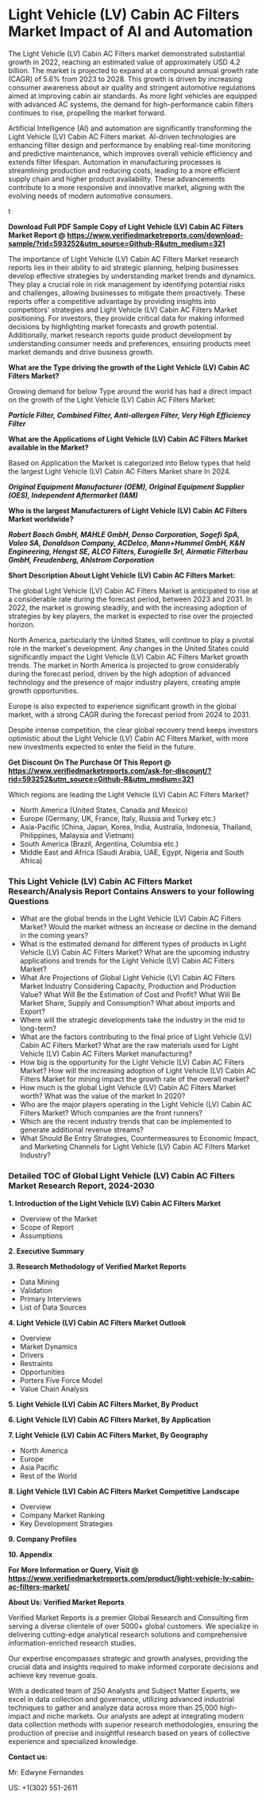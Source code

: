<meta name="title" content="Global  Light Vehicle (LV) Cabin AC Filters Market Impact of AI and Automation"><meta name="description" content="  The Light Vehicle (LV) Cabin AC Filters market demonstrated substantial growth in 2022, reaching an estimated value of approximately USD 4.2 billion. The market is p"><meta name="title" content=" Light Vehicle (LV) Cabin AC Filters Market Size, Share, Scope, Trends, Growth, Opportunities, Analysis, Forecast"> <h1>Light Vehicle (LV) Cabin AC Filters Market Impact of AI and Automation</h1> <p>The Light Vehicle (LV) Cabin AC Filters market demonstrated substantial growth in 2022, reaching an estimated value of approximately USD 4.2 billion. The market is projected to expand at a compound annual growth rate (CAGR) of 5.6% from 2023 to 2028. This growth is driven by increasing consumer awareness about air quality and stringent automotive regulations aimed at improving cabin air standards. As more light vehicles are equipped with advanced AC systems, the demand for high-performance cabin filters continues to rise, propelling the market forward.</p> <p>Artificial Intelligence (AI) and automation are significantly transforming the Light Vehicle (LV) Cabin AC Filters market. AI-driven technologies are enhancing filter design and performance by enabling real-time monitoring and predictive maintenance, which improves overall vehicle efficiency and extends filter lifespan. Automation in manufacturing processes is streamlining production and reducing costs, leading to a more efficient supply chain and higher product availability. These advancements contribute to a more responsive and innovative market, aligning with the evolving needs of modern automotive consumers.</p> t</p><p id="" class=""><strong>Download Full PDF Sample Copy of Light Vehicle (LV) Cabin AC Filters Market Report @ <a href="https://www.verifiedmarketreports.com/download-sample/?rid=593252&utm_source=Github-R&utm_medium=321" target="_blank">https://www.verifiedmarketreports.com/download-sample/?rid=593252&utm_source=Github-R&utm_medium=321</a></strong></p><p>The importance of&nbsp;Light Vehicle (LV) Cabin AC Filters Market research reports lies in their ability to aid strategic planning, helping businesses develop effective strategies by understanding market trends and dynamics. They play a crucial role in risk management by identifying potential risks and challenges, allowing businesses to mitigate them proactively. These reports offer a competitive advantage by providing insights into competitors' strategies and Light Vehicle (LV) Cabin AC Filters Market positioning. For investors, they provide critical data for making informed decisions by highlighting market forecasts and growth potential. Additionally, market research reports guide product development by understanding consumer needs and preferences, ensuring products meet market demands and drive business growth.</p><p><strong>What are the&nbsp;Type driving the growth of the Light Vehicle (LV) Cabin AC Filters Market?</strong></p><p id="" class="">Growing demand for below Type around the world has had a direct impact on the growth of the Light Vehicle (LV) Cabin AC Filters Market:</p><em><strong>Particle Filter, Combined Filter, Anti-allergen Filter, Very High Efficiency Filter</strong></em></p><strong>What are the&nbsp;Applications&nbsp;of Light Vehicle (LV) Cabin AC Filters Market available in the Market?</strong></p><p id="" class="">Based on Application the Market is categorized into Below types that held the largest Light Vehicle (LV) Cabin AC Filters Market share In 2024.</p><em><strong>Original Equipment Manufacturer (OEM), Original Equipment Supplier (OES), Independent Aftermarket (IAM)</strong></em></p><strong>Who is the largest Manufacturers of Light Vehicle (LV) Cabin AC Filters Market worldwide?</strong></p><p><em><strong>Robert Bosch GmbH, MAHLE GmbH, Denso Corporation, Sogefi SpA, Valeo SA, Donaldson Company, ACDelco, Mann+Hummel GmbH, K&N Engineering, Hengst SE, ALCO Filters, Eurogielle Srl, Airmatic Filterbau GmbH, Freudenberg, Ahlstrom Corporation</strong></em></p><p id="" class=""><strong>Short Description About Light Vehicle (LV) Cabin AC Filters Market:</strong></p><p>The global Light Vehicle (LV) Cabin AC Filters Market is anticipated to rise at a considerable rate during the forecast period, between 2023 and 2031. In 2022, the market is growing steadily, and with the increasing adoption of strategies by key players, the market is expected to rise over the projected horizon.</p><p>North America, particularly the United States, will continue to play a pivotal role in the market's development. Any changes in the United States could significantly impact the Light Vehicle (LV) Cabin AC Filters Market growth trends. The market in North America is projected to grow considerably during the forecast period, driven by the high adoption of advanced technology and the presence of major industry players, creating ample growth opportunities.</p><p>Europe is also expected to experience significant growth in the global market, with a strong CAGR during the forecast period from 2024 to 2031.</p><p>Despite intense competition, the clear global recovery trend keeps investors optimistic about the Light Vehicle (LV) Cabin AC Filters Market, with more new investments expected to enter the field in the future.</p><p id="" class=""><strong>Get Discount On The Purchase Of This Report @ <a href="https://www.verifiedmarketreports.com/ask-for-discount/?rid=593252&utm_source=Github-R&utm_medium=321" target="_blank">https://www.verifiedmarketreports.com/ask-for-discount/?rid=593252&utm_source=Github-R&utm_medium=321</a></strong></p>Which regions are leading the Light Vehicle (LV) Cabin AC Filters Market?</p><ul><li>North America (United States, Canada and Mexico)</li><li>Europe (Germany, UK, France, Italy, Russia and Turkey etc.)</li><li>Asia-Pacific (China, Japan, Korea, India, Australia, Indonesia, Thailand, Philippines, Malaysia and Vietnam)</li><li>South America (Brazil, Argentina, Columbia etc.)</li><li>Middle East and Africa (Saudi Arabia, UAE, Egypt, Nigeria and South Africa)</li></ul><h3 id="" class="">This Light Vehicle (LV) Cabin AC Filters Market Research/Analysis Report Contains Answers to your following Questions</h3><ul><li>What are the global trends in the Light Vehicle (LV) Cabin AC Filters Market? Would the market witness an increase or decline in the demand in the coming years?</li><li>What is the estimated demand for different types of products in Light Vehicle (LV) Cabin AC Filters Market? What are the upcoming industry applications and trends for the Light Vehicle (LV) Cabin AC Filters Market?</li><li>What Are Projections of Global Light Vehicle (LV) Cabin AC Filters Market Industry Considering Capacity, Production and Production Value? What Will Be the Estimation of Cost and Profit? What Will Be Market Share, Supply and Consumption? What about imports and Export?</li><li>Where will the strategic developments take the industry in the mid to long-term?</li><li>What are the factors contributing to the final price of Light Vehicle (LV) Cabin AC Filters Market? What are the raw materials used for Light Vehicle (LV) Cabin AC Filters Market manufacturing?</li><li>How big is the opportunity for the Light Vehicle (LV) Cabin AC Filters Market? How will the increasing adoption of Light Vehicle (LV) Cabin AC Filters Market for mining impact the growth rate of the overall market?</li><li>How much is the global Light Vehicle (LV) Cabin AC Filters Market worth? What was the value of the market In 2020?</li><li>Who are the major players operating in the Light Vehicle (LV) Cabin AC Filters Market? Which companies are the front runners?</li><li>Which are the recent industry trends that can be implemented to generate additional revenue streams?</li><li>What Should Be Entry Strategies, Countermeasures to Economic Impact, and Marketing Channels for Light Vehicle (LV) Cabin AC Filters Market Industry?</li></ul><h3 id="" class="">Detailed TOC of Global Light Vehicle (LV) Cabin AC Filters Market Research Report, 2024-2030</h3><p id="" class=""><strong>1. Introduction of the Light Vehicle (LV) Cabin AC Filters Market</strong></p><ul><li>Overview of the Market</li><li>Scope of Report</li><li>Assumptions</li></ul><p id="" class=""><strong>2. Executive Summary</strong></p><p id="" class=""><strong>3. Research Methodology of Verified Market Reports</strong></p><ul><li>Data Mining</li><li>Validation</li><li>Primary Interviews</li><li>List of Data Sources</li></ul><p id="" class=""><strong>4. Light Vehicle (LV) Cabin AC Filters Market Outlook</strong></p><ul><li>Overview</li><li>Market Dynamics</li><li>Drivers</li><li>Restraints</li><li>Opportunities</li><li>Porters Five Force Model</li><li>Value Chain Analysis</li></ul><p id="" class=""><strong>5. Light Vehicle (LV) Cabin AC Filters Market, By Product</strong></p><p id="" class=""><strong>6. Light Vehicle (LV) Cabin AC Filters Market, By Application</strong></p><p id="" class=""><strong>7. Light Vehicle (LV) Cabin AC Filters Market, By Geography</strong></p><ul><li>North America</li><li>Europe</li><li>Asia Pacific</li><li>Rest of the World</li></ul><p id="" class=""><strong>8. Light Vehicle (LV) Cabin AC Filters Market Competitive Landscape</strong></p><ul><li>Overview</li><li>Company Market Ranking</li><li>Key Development Strategies</li></ul><p id="" class=""><strong>9. Company Profiles</strong></p><p id="" class=""><strong>10. Appendix</strong></p><p id="" class=""><strong>For More Information or Query, Visit @ <a href="https://www.verifiedmarketreports.com/product/light-vehicle-lv-cabin-ac-filters-market/" target="_blank">https://www.verifiedmarketreports.com/product/light-vehicle-lv-cabin-ac-filters-market/</a></strong></p><p id="" class=""><strong>About Us: Verified Market Reports</strong></p><p id="" class="">Verified Market Reports is a premier Global Research and Consulting firm serving a diverse clientele of over 5000+ global customers. We specialize in delivering cutting-edge analytical research solutions and comprehensive information-enriched research studies.</p><p id="" class="">Our expertise encompasses strategic and growth analyses, providing the crucial data and insights required to make informed corporate decisions and achieve key revenue goals.</p><p id="" class="">With a dedicated team of 250 Analysts and Subject Matter Experts, we excel in data collection and governance, utilizing advanced industrial techniques to gather and analyze data across more than 25,000 high-impact and niche markets. Our analysts are adept at integrating modern data collection methods with superior research methodologies, ensuring the production of precise and insightful research based on years of collective experience and specialized knowledge.</p><p id="" class=""><strong>Contact us:</strong></p><p id="" class="">Mr. Edwyne Fernandes</p><p id="" class="">US: +1(302) 551-2611</p>